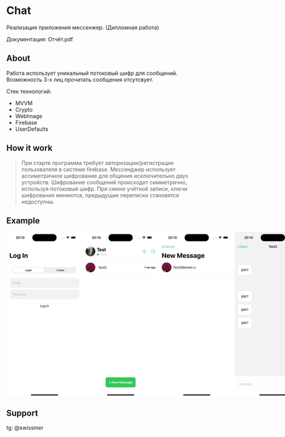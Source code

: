 # Chat

Реализация приложения мессенжер. (Дипломная работа)

Документация: Отчёт.pdf

## About

Работа использует уникальный потоковый шифр для сообщений. 
Возможность 3-х лиц прочитать сообщения отсутсвует.

Стек технологий:

* MVVM
* Crypto
* WebImage
* Firebase
* UserDefaults

## How it work

> При старте программа требует авторизации/регистрации пользователя в системе firebase. Мессенджер использует ассиметричное шифрование для общения исключительно двух устройств. Шифрование сообщений происходит симметрично, используя потоковый шифр. При смене учётной записи, ключи шифрования меняются, предыдущие переписки становятся недоступны. 

## Example

<div style="display: flex; justify-content: space-around;">
  <img src="./misc/images/1.png" width="200">
  <img src="./misc/images/2.png" width="200">
  <img src="./misc/images/3.png" width="200">
  <img src="./misc/images/4.png" width="200">
</div>

## Support

tg: @swissmer
